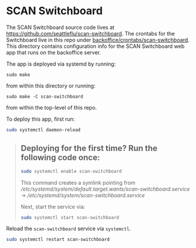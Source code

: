 # SCAN Switchboard

The SCAN Switchboard source code lives at https://github.com/seattleflu/scan-switchboard.
The crontabs for the Switchboard live in this repo under [backoffice/crontabs/scan-switchboard](https://github.com/seattleflu/backoffice/blob/master/crontabs/scan-switchboard).
This directory contains configuration info for the SCAN Switchboard web app that
runs on the backoffice server.

The app is deployed via systemd by running:

    sudo make

from within this directory or running:

    sudo make -C scan-switchboard

from within the top-level of this repo.

To deploy this app, first run:
```sh
sudo systemctl daemon-reload
```

> ## Deploying for the first time? Run the following code once:
> ```sh
> sudo systemctl enable scan-switchboard
> ```
> This command creates a symlink pointing from
> _/etc/systemd/system/default.target.wants/scan-switchboard.service_ →
> _/etc/systemd/system/scan-switchboard.service_
>
> Next, start the service via:
> ```sh
> sudo systemctl start scan-switchboard
> ```

Reload the `scan-switchboard` service via `systemctl`.
```sh
sudo systemctl restart scan-switchboard
```
